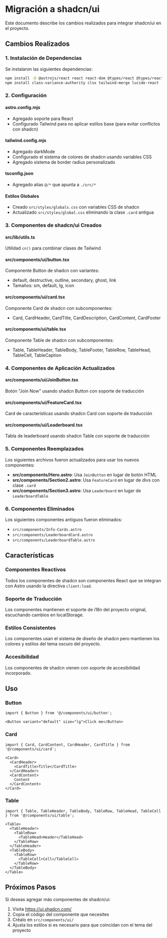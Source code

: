 # Migración a shadcn/ui

Este documento describe los cambios realizados para integrar shadcn/ui en el proyecto.

## Cambios Realizados

### 1. Instalación de Dependencias

Se instalaron las siguientes dependencias:

```bash
npm install -D @astrojs/react react react-dom @types/react @types/react-dom
npm install class-variance-authority clsx tailwind-merge lucide-react
```

### 2. Configuración

#### astro.config.mjs
- Agregado soporte para React
- Configurado Tailwind para no aplicar estilos base (para evitar conflictos con shadcn)

#### tailwind.config.mjs
- Agregado darkMode
- Configurado el sistema de colores de shadcn usando variables CSS
- Agregado sistema de border radius personalizado

#### tsconfig.json
- Agregado alias `@/*` que apunta a `./src/*`

#### Estilos Globales
- Creado `src/styles/globals.css` con variables CSS de shadcn
- Actualizado `src/styles/global.css` eliminando la clase `.card` antigua

### 3. Componentes de shadcn/ui Creados

#### src/lib/utils.ts
Utilidad `cn()` para combinar clases de Tailwind

#### src/components/ui/button.tsx
Componente Button de shadcn con variantes:
- default, destructive, outline, secondary, ghost, link
- Tamaños: sm, default, lg, icon

#### src/components/ui/card.tsx
Componente Card de shadcn con subcomponentes:
- Card, CardHeader, CardTitle, CardDescription, CardContent, CardFooter

#### src/components/ui/table.tsx
Componente Table de shadcn con subcomponentes:
- Table, TableHeader, TableBody, TableFooter, TableRow, TableHead, TableCell, TableCaption

### 4. Componentes de Aplicación Actualizados

#### src/components/ui/JoinButton.tsx
Botón "Join Now" usando shadcn Button con soporte de traducción

#### src/components/ui/FeatureCard.tsx
Card de características usando shadcn Card con soporte de traducción

#### src/components/ui/Leaderboard.tsx
Tabla de leaderboard usando shadcn Table con soporte de traducción

### 5. Componentes Reemplazados

Los siguientes archivos fueron actualizados para usar los nuevos componentes:

- **src/components/Hero.astro**: Usa `JoinButton` en lugar de botón HTML
- **src/components/Section2.astro**: Usa `FeatureCard` en lugar de divs con clase `.card`
- **src/components/Section3.astro**: Usa `Leaderboard` en lugar de `LeaderboardTable`

### 6. Componentes Eliminados

Los siguientes componentes antiguos fueron eliminados:

- `src/components/Info-Cards.astro`
- `src/components/LeaderboardCard.astro`
- `src/components/LeaderboardTable.astro`

## Características

### Componentes Reactivos
Todos los componentes de shadcn son componentes React que se integran con Astro usando la directiva `client:load`.

### Soporte de Traducción
Los componentes mantienen el soporte de i18n del proyecto original, escuchando cambios en localStorage.

### Estilos Consistentes
Los componentes usan el sistema de diseño de shadcn pero mantienen los colores y estilos del tema oscuro del proyecto.

### Accesibilidad
Los componentes de shadcn vienen con soporte de accesibilidad incorporado.

## Uso

### Button
```tsx
import { Button } from '@/components/ui/button';

<Button variant="default" size="lg">Click me</Button>
```

### Card
```tsx
import { Card, CardContent, CardHeader, CardTitle } from '@/components/ui/card';

<Card>
  <CardHeader>
    <CardTitle>Title</CardTitle>
  </CardHeader>
  <CardContent>
    Content
  </CardContent>
</Card>
```

### Table
```tsx
import { Table, TableHeader, TableBody, TableRow, TableHead, TableCell } from '@/components/ui/table';

<Table>
  <TableHeader>
    <TableRow>
      <TableHead>Header</TableHead>
    </TableRow>
  </TableHeader>
  <TableBody>
    <TableRow>
      <TableCell>Cell</TableCell>
    </TableRow>
  </TableBody>
</Table>
```

## Próximos Pasos

Si deseas agregar más componentes de shadcn/ui:

1. Visita https://ui.shadcn.com/
2. Copia el código del componente que necesites
3. Créalo en `src/components/ui/`
4. Ajusta los estilos si es necesario para que coincidan con el tema del proyecto
